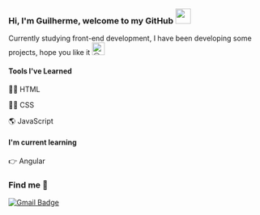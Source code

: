 ### Hi, I'm Guilherme, welcome to my GitHub <img src="https://media.giphy.com/media/hvRJCLFzcasrR4ia7z/giphy.gif" width="30" >

Currently studying front-end development, I have been developing some projects, hope you like it <picture>
  <source srcset="https://fonts.gstatic.com/s/e/notoemoji/latest/1f603/512.webp" type="image/webp">
  <img src="https://fonts.gstatic.com/s/e/notoemoji/latest/1f603/512.gif" alt="😃" width="25" height="25">
</picture>

#### Tools I've Learned

🐱‍👓 HTML

🐱‍💻 CSS

🌎 JavaScript

#### I'm current learning

👉 Angular

### Find me 📧
[![Gmail Badge](https://img.shields.io/badge/-guilhermedesouza.dev@gmail.com-c14438?style=flat-square&logo=Gmail&logoColor=white&link=mailto:guilhermedesouza.dev@gmail.com)](mailto:guilhermedesouza.dev@gmail.com)
